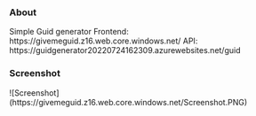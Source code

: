 <h3>About</h3>	
Simple Guid generator
Frontend: https://givemeguid.z16.web.core.windows.net/
API: https://guidgenerator20220724162309.azurewebsites.net/guid


<h3>Screenshot</h3>
![Screenshot](https://givemeguid.z16.web.core.windows.net/Screenshot.PNG)